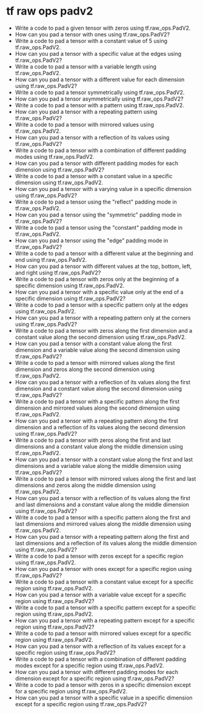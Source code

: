 # tf raw ops padv2

- Write a code to pad a given tensor with zeros using tf.raw_ops.PadV2.
- How can you pad a tensor with ones using tf.raw_ops.PadV2?
- Write a code to pad a tensor with a constant value of 5 using tf.raw_ops.PadV2.
- How can you pad a tensor with a specific value at the edges using tf.raw_ops.PadV2?
- Write a code to pad a tensor with a variable length using tf.raw_ops.PadV2.
- How can you pad a tensor with a different value for each dimension using tf.raw_ops.PadV2?
- Write a code to pad a tensor symmetrically using tf.raw_ops.PadV2.
- How can you pad a tensor asymmetrically using tf.raw_ops.PadV2?
- Write a code to pad a tensor with a pattern using tf.raw_ops.PadV2.
- How can you pad a tensor with a repeating pattern using tf.raw_ops.PadV2?
- Write a code to pad a tensor with mirrored values using tf.raw_ops.PadV2.
- How can you pad a tensor with a reflection of its values using tf.raw_ops.PadV2?
- Write a code to pad a tensor with a combination of different padding modes using tf.raw_ops.PadV2.
- How can you pad a tensor with different padding modes for each dimension using tf.raw_ops.PadV2?
- Write a code to pad a tensor with a constant value in a specific dimension using tf.raw_ops.PadV2.
- How can you pad a tensor with a varying value in a specific dimension using tf.raw_ops.PadV2?
- Write a code to pad a tensor using the "reflect" padding mode in tf.raw_ops.PadV2.
- How can you pad a tensor using the "symmetric" padding mode in tf.raw_ops.PadV2?
- Write a code to pad a tensor using the "constant" padding mode in tf.raw_ops.PadV2.
- How can you pad a tensor using the "edge" padding mode in tf.raw_ops.PadV2?
- Write a code to pad a tensor with a different value at the beginning and end using tf.raw_ops.PadV2.
- How can you pad a tensor with different values at the top, bottom, left, and right using tf.raw_ops.PadV2?
- Write a code to pad a tensor with zeros only at the beginning of a specific dimension using tf.raw_ops.PadV2.
- How can you pad a tensor with a specific value only at the end of a specific dimension using tf.raw_ops.PadV2?
- Write a code to pad a tensor with a specific pattern only at the edges using tf.raw_ops.PadV2.
- How can you pad a tensor with a repeating pattern only at the corners using tf.raw_ops.PadV2?
- Write a code to pad a tensor with zeros along the first dimension and a constant value along the second dimension using tf.raw_ops.PadV2.
- How can you pad a tensor with a constant value along the first dimension and a variable value along the second dimension using tf.raw_ops.PadV2?
- Write a code to pad a tensor with mirrored values along the first dimension and zeros along the second dimension using tf.raw_ops.PadV2.
- How can you pad a tensor with a reflection of its values along the first dimension and a constant value along the second dimension using tf.raw_ops.PadV2?
- Write a code to pad a tensor with a specific pattern along the first dimension and mirrored values along the second dimension using tf.raw_ops.PadV2.
- How can you pad a tensor with a repeating pattern along the first dimension and a reflection of its values along the second dimension using tf.raw_ops.PadV2?
- Write a code to pad a tensor with zeros along the first and last dimensions and a constant value along the middle dimension using tf.raw_ops.PadV2.
- How can you pad a tensor with a constant value along the first and last dimensions and a variable value along the middle dimension using tf.raw_ops.PadV2?
- Write a code to pad a tensor with mirrored values along the first and last dimensions and zeros along the middle dimension using tf.raw_ops.PadV2.
- How can you pad a tensor with a reflection of its values along the first and last dimensions and a constant value along the middle dimension using tf.raw_ops.PadV2?
- Write a code to pad a tensor with a specific pattern along the first and last dimensions and mirrored values along the middle dimension using tf.raw_ops.PadV2.
- How can you pad a tensor with a repeating pattern along the first and last dimensions and a reflection of its values along the middle dimension using tf.raw_ops.PadV2?
- Write a code to pad a tensor with zeros except for a specific region using tf.raw_ops.PadV2.
- How can you pad a tensor with ones except for a specific region using tf.raw_ops.PadV2?
- Write a code to pad a tensor with a constant value except for a specific region using tf.raw_ops.PadV2.
- How can you pad a tensor with a variable value except for a specific region using tf.raw_ops.PadV2?
- Write a code to pad a tensor with a specific pattern except for a specific region using tf.raw_ops.PadV2.
- How can you pad a tensor with a repeating pattern except for a specific region using tf.raw_ops.PadV2?
- Write a code to pad a tensor with mirrored values except for a specific region using tf.raw_ops.PadV2.
- How can you pad a tensor with a reflection of its values except for a specific region using tf.raw_ops.PadV2?
- Write a code to pad a tensor with a combination of different padding modes except for a specific region using tf.raw_ops.PadV2.
- How can you pad a tensor with different padding modes for each dimension except for a specific region using tf.raw_ops.PadV2?
- Write a code to pad a tensor with zeros in a specific dimension except for a specific region using tf.raw_ops.PadV2.
- How can you pad a tensor with a specific value in a specific dimension except for a specific region using tf.raw_ops.PadV2?